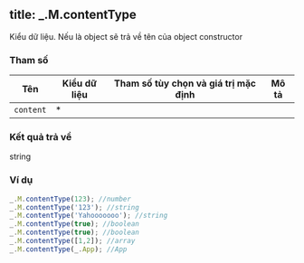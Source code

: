 title: _.M.contentType
-----

Kiểu dữ liệu. Nếu là object sẽ trả về tên của object constructor

### Tham số
<table class="table table-striped">
    <thead>
    <tr>
        <th>Tên</th>
        <th>Kiểu dữ liệu</th>
        <th>Tham số tùy chọn và giá trị mặc định</th>
        <th>Mô tả</th>
    </tr>
    </thead>
    <tbody>
    <tr>
        <td><code>content</code></td>
        <td>*</td>
        <td></td>
        <td></td>
    </tr>
    </tbody>
</table>

### Kết quả trả về
<dl class="dl-horizontal">
    <dt>string</dt><dd></dd>
</dl>

### Ví dụ
```js
_.M.contentType(123); //number
_.M.contentType('123'); //string
_.M.contentType('Yahooooooo'); //string
_.M.contentType(true); //boolean
_.M.contentType(true); //boolean
_.M.contentType([1,2]); //array
_.M.contentType(_.App); //App
```